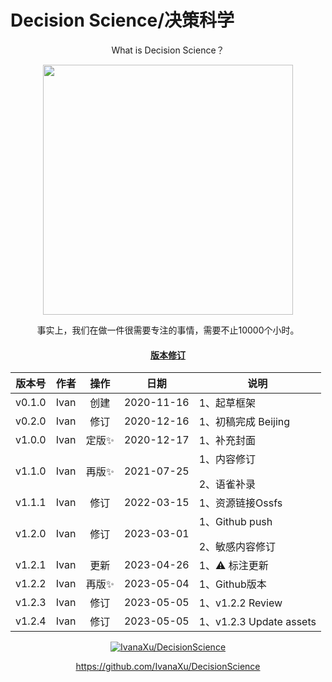 # Decision Science/决策科学

<div align=center>

</p>
What is Decision Science？
</p>

<img src="https://tjt.obs.cn-southwest-2.myhuaweicloud.com/ds/Z/0.0.0.0-000.jpeg" height=400>

</p>
事实上，我们在做一件很需要专注的事情，需要不止10000个小时。
</p>


#### [版本修订](https://github.com/IvanaXu/DecisionScience/projects)

|版本号|作者|操作|日期|说明|
|-|-|:-:|-|-|
|v0.1.0|Ivan|创建  |2020-11-16|1、起草框架|
|v0.2.0|Ivan|修订  |2020-12-16|1、初稿完成 Beijing|
|v1.0.0|Ivan|定版✨|2020-12-17|1、补充封面|
|v1.1.0|Ivan|再版✨|2021-07-25|1、内容修订</p>2、语雀补录|
|v1.1.1|Ivan|修订  |2022-03-15|1、资源链接Ossfs|
|v1.2.0|Ivan|修订  |2023-03-01|1、Github push</p>2、敏感内容修订|
|v1.2.1|Ivan|更新  |2023-04-26|1、⚠️ 标注更新|
|v1.2.2|Ivan|再版✨|2023-05-04|1、Github版本|
|v1.2.3|Ivan|修订  |2023-05-05|1、v1.2.2 Review|
|v1.2.4|Ivan|修订  |2023-05-05|1、v1.2.3 Update assets|

[![IvanaXu/DecisionScience](https://gitee.com/IvanaXu/DecisionScience/widgets/widget_card.svg?colors=4183c4,ffffff,ffffff,e3e9ed,666666,9b9b9b)](https://gitee.com/IvanaXu/DecisionScience)

https://github.com/IvanaXu/DecisionScience

</div>
